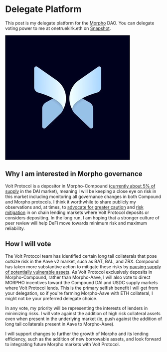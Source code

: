 # Delegate Platform

This post is my delegate platform for the [Morpho](https://www.morpho.xyz/) DAO. You can delegate voting power to me at onetruekirk.eth on [Snapshot](https://snapshot.org/#/morpho.eth).

![](butterfly.jpg)

## Why I am interested in Morpho governance

Volt Protocol is a depositor in Morpho-Compound ([currently about 5% of supply](https://zapper.fi/account/0x7ab2f4a29048392efe0b57fd17a3bedbcd0891dc?) in the DAI market), meaning I will be keeping a close eye on risk in this market including monitoring all governance changes in both Compound and Morpho protocols. I think it worthwhile to share publicly my observations and, at times, to [advocate for greater caution](https://www.comp.xyz/t/investigate-market-manipulation-risk-in-zrx-and-other-tokens/3555) and [risk mitigation](https://governance.aave.com/t/a-game-theoretical-analysis-of-potential-avax-usd-price-manipulation-attack-on-aave/10196/4?u=onetruekirk) in on chain lending markets where Volt Protocol deposits or considers depositing. In the long run, I am hoping that a stronger culture of peer review will help DeFi move towards minimum risk and maximum reliability.

## How I will vote

The Volt Protocol team has identified certain long tail collaterals that pose outsize risk in the Aave v2 market, such as BAT, BAL, and ZRX. Compound has taken more substantive action to mitigate these risks by [pausing supply of potentially vulnerable assets](https://compound.finance/governance/proposals/131). As Volt Protocol exclusively deposits in Morpho-Compound, rather than Morpho-Aave, I will also vote to direct MORPHO incentives toward the Compound DAI and USDC supply markets where Volt Protocol lends. This is the primary selfish benefit I will get from your delegation, so if you're farming Morpho-Aave with ETH collateral, I might not be your preferred delegate choice.

In any vote, my priority will be representing the interests of lenders in minimizing risks. I will vote against the addition of high risk collateral assets even when present in the underlying market (ie, push against the addition of long tail collaterals present in Aave to Morpho-Aave).

I will support changes to further the growth of Morpho and its lending efficiency, such as the addition of new borrowable assets, and look forward to integrating future Morpho markets with Volt Protocol.
